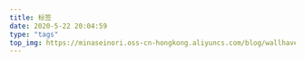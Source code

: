```yaml
---
title: 标签
date: 2020-5-22 20:04:59
type: "tags"
top_img: https://minaseinori.oss-cn-hongkong.aliyuncs.com/blog/wallhaven-9mq26d_1920x1080.png
---
```


